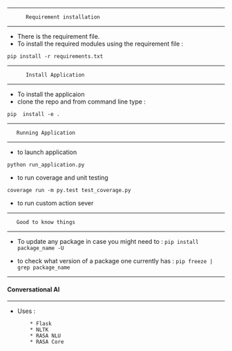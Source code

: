 

-------------------------------------

          Requirement installation
------------------------------------

* There is the requirement file. 
* To install the required modules using the requirement file :


`pip install -r requirements.txt`

-------------------------------------

          Install Application
-------------------------------------

*  To install the  applicaion 
*  clone the repo and from command line type :

`pip  install -e .`

-------------------------------------

       Running Application
-------------------------------------

*  to launch application

`python run_application.py`

* to run coverage and unit testing

`coverage run -m py.test test_coverage.py `

* to run custom action sever



-------------------------------------

       Good to know things 
-------------------------------------

*  To update any package in case you might need to :
`
pip install package_name -U
`


*  to check what version of a package one currently has : 
`pip freeze | grep package_name`



---------------------------
#### Conversational AI
---------------------------
* Uses :

          * Flask
          * NLTK
          * RASA NLU
          * RASA Core 

